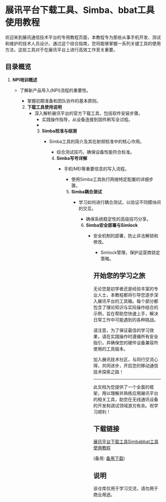 # 展讯平台下载工具、Simba、bbat工具使用教程

欢迎来到展讯通信技术平台的专用教程页面，本教程专为那些从事手机开发、测试和维护的技术人员设计。通过这个综合指南，您将能够掌握一系列关键工具的使用方法，这些工具对于在展讯平台上进行高效工作至关重要。

## 目录概览

1. **NPI培训概述**
   - 了解新产品导入(NPI)流程的重要性。
      - 掌握初期准备和团队协作的基本原则。

      2. **下载工具使用说明**
         - 深入解析展讯平台的官方下载工具，包括软件安装步骤。
            - 实践操作指导，从设备连接到固件刷写全过程。
            - 
            3. **Simba校准与综测**
               - Simba工具的简介及其在射频校准中的核心作用。
                  - 综合测试技巧，确保设备性能符合标准。

                  4. **Simba写号详解**
                     - 手机IMEI等重要信息的写入流程。
                        - 使用Simba工具执行网络特定配置的详细步骤。

                        5. **Simba耦合测试**
                           - 学习如何进行耦合测试，以验证不同模块间的交互。
                              - 确保系统稳定性的高级技巧分享。

                              6. **Simba安全部署与Simlock**
                                 - 安全机制的部署，防止非法解锁和修改。
                                    - Simlock管理，保护运营商锁定策略。

                                    ## 开始您的学习之旅

                                    无论您是初学者还是经验丰富的专业人士，本教程都将引导您逐步深入展讯平台的工具箱。每个部分都包含了理论知识与实际操作结合的示例，旨在帮助您快速上手，解决日常工作中可能遇到的各种挑战。

                                    请注意，为了保证最佳的学习效果，请在实践操作时遵循所有安全指引，并确保您的硬件设备兼容所使用的工具版本。

                                    加入展讯技术社区，与同行交流心得，共同进步，开启您的移动通信技术探索之路！

                                    ---

                                    此文档为您提供了一个全面的框架，用以理解并熟练应用展讯平台的相关工具，助您在无线通讯设备的开发和调试领域游刃有余。祝学习顺利！

                                    ## 下载链接
                                    [展讯平台下载工具Simbabbat工具使用教程](https://pan.quark.cn/s/c620fdbbda21) 

                                    (备用: [备用下载](https://pan.baidu.com/s/1NpcKjq9IF0Jxq1BQVygOig?pwd=1234))

                                    ## 说明

                                    该仓库仅用于学习交流，请勿用于商业用途。
